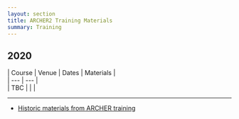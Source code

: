 ```yaml
---
layout: section
title: ARCHER2 Training Materials
summary: Training 
---
```




## 2020

| Course | Venue | Dates | Materials |   
| --- | --- |   
| TBC |    |    |  

---

* [Historic materials from ARCHER training](http://www.archer.ac.uk/training/past_courses.php)